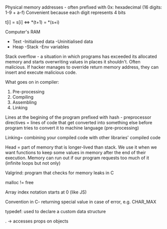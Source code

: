 Physical memory addresses - often prefixed with 0x: hexadecimal (16 digits: 1-9 + a-f)
Convenient because each digit represents 4 bits

t[i] = s[i] <=> *(t+1) = *(s+i)

Computer's RAM

- Text
-Initialised data
-Uninitialised data
- Heap
-Stack
-Env variables

Stack overflow - a situation in which programs has exceeded its allocated memory and starts overwriting values in places it shouldn't.
Often malicious. If hacker manages to override return memory address, they can insert and execute malicious code.

What goes on in compiler:

1. Pre-processing
2. Compiling
3. Assembling
4. Linking

Lines at the begining of the program prefixed with hash - preprocessor directives = lines of code that get converted into something else before program tries to convert it to machine language (pre-processing)

Linking= combining your compiled code with other libraries' compiled code

Head = part of memory that is longer-lived than stack. We use it when we want functions to keep some values in memory after the end of their execution. Memory can run out if our program requests too much of it (infinite loops but not only)

Valgrind: program that checks for memory leaks in C

malloc != free

Array index notation starts at 0 (like JS)

Convention in C- returning special value in case of error, e.g. CHAR_MAX

typedef: used to declare a custom data structure 

. -> accesses props on objects
